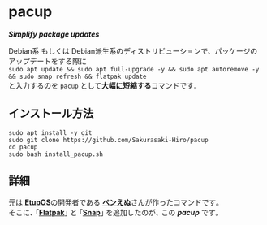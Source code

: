 # pacup
***Simplify package updates***

Debian系 もしくは Debian派生系のディストリビューションで、パッケージのアップデートをする際に  
`sudo apt update && sudo apt full-upgrade -y && sudo apt autoremove -y && sudo snap refresh && flatpak update`  
と入力するのを `pacup` として**大幅に短縮する**コマンドです.

## インストール方法
```
sudo apt install -y git
sudo git clone https://github.com/Sakurasaki-Hiro/pacup
cd pacup
sudo bash install_pacup.sh
```

## 詳細
元は [**EtupOS**](https://etupos.penginn.com/)の開発者である [**ペンえぬ**](https://twitter.com/NNpen128)さんが作ったコマンドです｡  
そこに､ ｢[**Flatpak**](https://flatpak.org/)｣ と ｢[**Snap**](https://snapcraft.io/)｣ を追加したのが､ この ***pacup*** です｡
